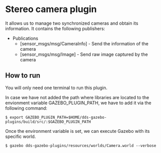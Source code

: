 # Stereo camera plugin
It allows us to manage two synchronized cameras and obtain its information. It contains the following publishers:
* Publications 
    * [sensor_msgs/msg/CameraInfo] - Send the information of the camera 
    * [sensor_msgs/msg/Image] - Send raw image captured by the camera

## How to run
You will only need one terminal to run this plugin. 

In case we have not added the path where libraries are located to the envionment variable GAZEBO_PLUGIN_PATH,
we have to add it via the following command:

```
$ export GAZEBO_PLUGIN_PATH=$HOME/dds-gazebo-plugins/build/src/:$GAZEBO_PLUGIN_PATH
```
Once the environment variable is set, we can execute Gazebo with its specific world.

```
$ gazebo dds-gazebo-plugins/resources/worlds/Camera.world --verbose
```